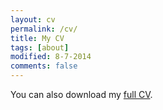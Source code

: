 ```yaml
---
layout: cv
permalink: /cv/
title: My CV
tags: [about]
modified: 8-7-2014
comments: false
---
```


You can also download my [full CV](../docs/CV_Henry_Clausen.pdf).

